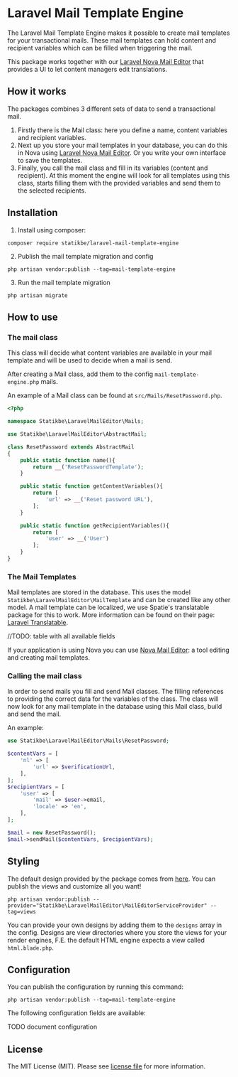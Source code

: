 # Laravel Mail Template Engine

The Laravel Mail Template Engine makes it possible to create mail templates for your transactional mails. 
These mail templates can hold content and recipient variables which can be filled when triggering the mail. 

This package works together with our [Laravel Nova Mail Editor](https://github.com/statikbe/laravel-nova-mail-editor) that provides a UI to let content managers edit translations.

## How it works
The packages combines 3 different sets of data to send a transactional mail. 
1. Firstly there is the Mail class: here you define a name, content variables and recipient variables.
2. Next up you store your mail templates in your database, you can do this in Nova using [Laravel Nova Mail Editor](https://github.com/statikbe/laravel-nova-mail-editor). Or you write your own interface to save the templates.
3. Finally, you call the mail class and fill in its variables (content and recipient). 
At this moment the engine will look for all templates using this class, starts filling them with the provided variables and send them to the selected recipients.
 
## Installation

1. Install using composer:
```
composer require statikbe/laravel-mail-template-engine
```

2. Publish the mail template migration and config
```
php artisan vendor:publish --tag=mail-template-engine
```

3. Run the mail template migration
```
php artisan migrate
```

## How to use

### The mail class
This class will decide what content variables are available in your mail template and will be used to decide when a mail is send. 

After creating a Mail class, add them to the config `mail-template-engine.php` mails.

An example of a Mail class can be found at `src/Mails/ResetPassword.php`.
```php
<?php

namespace Statikbe\LaravelMailEditor\Mails;

use Statikbe\LaravelMailEditor\AbstractMail;

class ResetPassword extends AbstractMail
{
    public static function name(){
        return __('ResetPasswordTemplate');
    }

    public static function getContentVariables(){
        return [
            'url' => __('Reset password URL'),
        ];
    }

    public static function getRecipientVariables(){
        return [
            'user' => __('User')
        ];
    }
}
```

### The Mail Templates
Mail templates are stored in the database. This uses the model `Statikbe\LaravelMailEditor\MailTemplate` and can be created like any other model. 
A mail template can be localized, we use Spatie's translatable package for this to work. More information can be found on their page: [Laravel Translatable](https://github.com/spatie/laravel-translatable).

//TODO: table with all available fields

If your application is using Nova you can use [Nova Mail Editor](https://github.com/statikbe/laravel-nova-mail-editor): a tool editing and creating mail templates.
 
### Calling the mail class 
In order to send mails you fill and send Mail classes. The filling references to providing the correct data for the variables of the class. 
The class will now look for any mail template in the database using this Mail class, build and send the mail.  

An example:
```php
use Statikbe\LaravelMailEditor\Mails\ResetPassword;

$contentVars = [
    'nl' => [
        'url' => $verificationUrl,
    ],
];
$recipientVars = [
    'user' => [
        'mail' => $user->email,
        'locale' => 'en',
    ],
];

$mail = new ResetPassword();
$mail->sendMail($contentVars, $recipientVars);
```

## Styling
The default design provided by the package comes from [here](https://github.com/leemunroe/responsive-html-email-template).
You can publish the views and customize all you want! 
```
php artisan vendor:publish --provider="Statikbe\LaravelMailEditor\MailEditorServiceProvider" --tag=views
```
You can provide your own designs by adding them to the `designs` array in the config. Designs are view directories where you store the views for your render engines, F.E. the default HTML engine expects a view called `html.blade.php`. 

## Configuration

You can publish the configuration by running this command:
```
php artisan vendor:publish --tag=mail-template-engine
```

The following configuration fields are available:

TODO document configuration


## License
The MIT License (MIT). Please see [license file](LICENSE.md) for more information.
